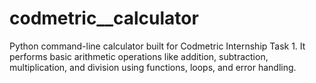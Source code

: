 # codmetric__calculator
Python command-line calculator built for Codmetric Internship Task 1. It performs basic arithmetic operations like addition, subtraction, multiplication, and division using functions, loops, and error handling.
